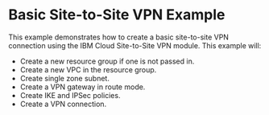
# Basic Site-to-Site VPN Example

This example demonstrates how to create a basic site-to-site VPN connection using the IBM Cloud Site-to-Site VPN module. This example will:

- Create a new resource group if one is not passed in.
- Create a new VPC in the resource group.
- Create single zone subnet.
- Create a VPN gateway in route mode.
- Create IKE and IPSec policies.
- Create a VPN connection.
